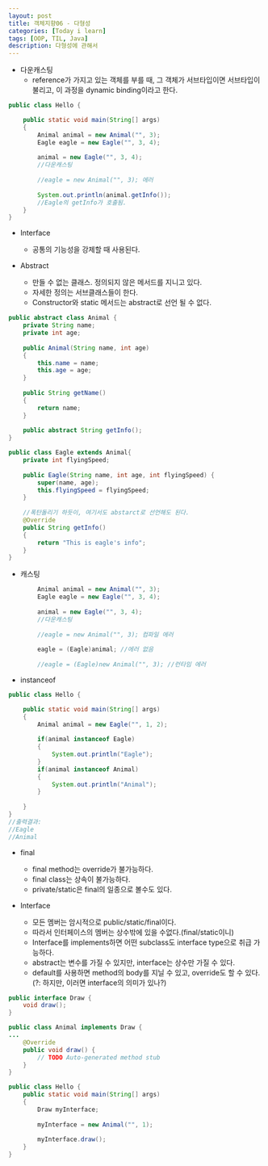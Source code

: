 ```yaml
---
layout: post
title: 객체지향06 - 다형성
categories: [Today i learn]
tags: [OOP, TIL, Java]
description: 다형성에 관해서
---
```










- 다운캐스팅
  - reference가 가지고 있는 객체를 부를 때, 그 객체가 서브타입이면 서브타입이 불리고, 이 과정을 dynamic binding이라고 한다.

```java
public class Hello {	

	public static void main(String[] args)
	{
		Animal animal = new Animal("", 3);
		Eagle eagle = new Eagle("", 3, 4);
		
		animal = new Eagle("", 3, 4); 
		//다운캐스팅
		
		//eagle = new Animal("", 3); 에러
		
		System.out.println(animal.getInfo());
		//Eagle의 getInfo가 호출됨.	
	}
}
```



- Interface
  - 공통의 기능성을 강제할 때 사용된다.



- Abstract
  - 만들 수 없는 클래스. 정의되지 않은 메서드를 지니고 있다. 
  - 자세한 정의는 서브클래스들이 한다.
  - Constructor와 static 메서드는 abstract로 선언 될 수 없다.

```java
public abstract class Animal {
	private String name;
	private int age;
	
	public Animal(String name, int age)
	{
		this.name = name;
		this.age = age;
	}
	
	public String getName() 
	{
		return name;
	}
	
	public abstract String getInfo();
}
```

```java
public class Eagle extends Animal{
	private int flyingSpeed;
	
	public Eagle(String name, int age, int flyingSpeed) {
		super(name, age);
		this.flyingSpeed = flyingSpeed;
	}
	
	//폭탄돌리기 하듯이, 여기서도 abstarct로 선언해도 된다.
	@Override
	public String getInfo()
	{
		return "This is eagle's info";
	}
}

```



- 캐스팅

```java
		Animal animal = new Animal("", 3);
		Eagle eagle = new Eagle("", 3, 4);
		
		animal = new Eagle("", 3, 4); 
		//다운캐스팅
		
		//eagle = new Animal("", 3); 컴파일 에러
		
		eagle = (Eagle)animal; //에러 없음
		
		//eagle = (Eagle)new Animal("", 3); //런타임 에러
```



- instanceof

```java
public class Hello {	

	public static void main(String[] args)
	{
		Animal animal = new Eagle("", 1, 2);
		
		if(animal instanceof Eagle)
		{
			System.out.println("Eagle");
		}
		if(animal instanceof Animal)
		{
			System.out.println("Animal");
		}
		
	}
}
//출력결과: 
//Eagle
//Animal
```



- final
  - final method는 override가 불가능하다.
  - final class는 상속이 불가능하다.
  - private/static은 final의 일종으로 볼수도 있다.



- Interface
  - 모든 멤버는 암시적으로 public/static/final이다.
  - 따라서 인터페이스의 멤버는 상수밖에 있을 수없다.(final/static이니)
  - Interface를 implements하면 어떤 subclass도 interface type으로 취급 가능하다.
  - abstract는 변수를 가질 수 있지만, interface는 상수만 가질 수 있다.
  - default를 사용하면 method의 body를 지닐 수 있고, override도 할 수 있다.(?: 하지만, 이러면 interface의 의미가 있나?)

```java
public interface Draw {
	void draw();
}
```

```java
public class Animal implements Draw {
...
	@Override
	public void draw() {
		// TODO Auto-generated method stub
	}
}
```

```java
public class Hello {	
	public static void main(String[] args)
	{
		Draw myInterface;
		
		myInterface = new Animal("", 1);
		
		myInterface.draw();
	}
}
```

